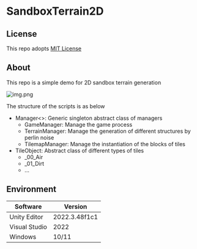 # SandboxTerrain2D

## License
This repo adopts [MIT License](https://spdx.org/licenses/MIT)

## About
This repo is a simple demo for 2D sandbox terrain generation

![img.png](https://github.com/WhythZ/SandboxTerrain2D/tree/master/Showcase/img.png)

The structure of the scripts is as below
- Manager<>: Generic singleton abstract class of managers
    - GameManager: Manage the game process
    - TerrainManager: Manage the generation of different structures by perlin noise
    - TilemapManager: Manage the instantiation of the blocks of tiles
- TileObject: Abstract class of different types of tiles
    - _00_Air
    - _01_Dirt
    - ...

## Environment
|Software|Version|
|---|---|
|Unity Editor|2022.3.48f1c1|
|Visual Studio|2022|
|Windows|10/11|
